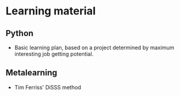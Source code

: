 # Learning material
## Python
* Basic learning plan, based on a project determined by maximum interesting job getting potential.
## Metalearning
* Tim Ferriss' DiSSS method

